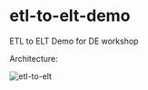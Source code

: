 # etl-to-elt-demo
ETL to ELT Demo for DE workshop

Architecture:

![etl-to-elt](https://user-images.githubusercontent.com/9261243/34649012-f3149f28-f3cb-11e7-957f-326a515b100a.png)
